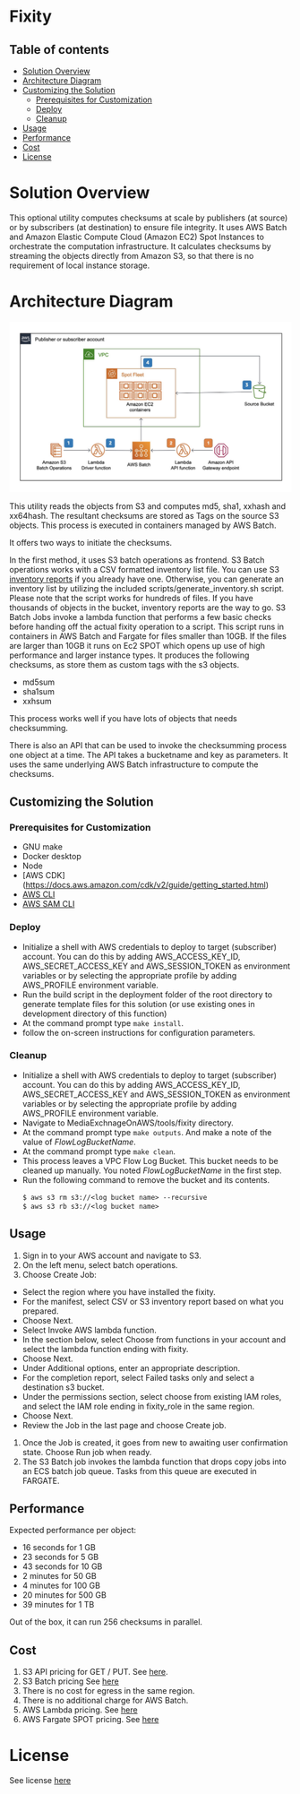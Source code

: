 # Fixity

## Table of contents

- [Solution Overview](#solution-overview)
- [Architecture Diagram](#architecture-diagram)
- [Customizing the Solution](#customizing-the-solution)
  - [Prerequisites for Customization](#prerequisites-for-customization)
  - [Deploy](#deploy)
  - [Cleanup](#cleanup)
- [Usage](#usage)
- [Performance](#performance)
- [Cost](#cost)
- [License](#license)

<a name="solution-overview"></a>

# Solution Overview

This optional utility computes checksums at scale by publishers (at source) or by subscribers (at destination) to ensure file integrity. It uses AWS Batch and Amazon Elastic Compute Cloud (Amazon EC2) Spot Instances to orchestrate the computation infrastructure. It calculates checksums by streaming the objects directly from Amazon S3, so that there is no requirement of local instance storage.

<a name="architecture-diagram"></a>

# Architecture Diagram

![Architecture](images/fixity.jpeg)

This utility reads the objects from S3 and computes md5, sha1, xxhash and xx64hash. The resultant checksums are stored as Tags on the source S3 objects. This process is executed in containers managed by AWS Batch.

It offers two ways to initiate the checksums.

In the first method, it uses S3 batch operations as frontend. S3 Batch operations works with a CSV formatted inventory list file. You can use S3 [inventory reports](https://docs.aws.amazon.com/AmazonS3/latest/userguide/storage-inventory.html) if you already have one. Otherwise, you can generate an inventory list by utilizing the included scripts/generate_inventory.sh script. Please note that the script works for hundreds of files. If you have thousands of objects in the bucket, inventory reports are the way to go. S3 Batch Jobs invoke a lambda function that performs a few basic checks before handing off the actual fixity operation to a script. This script runs in containers in AWS Batch and Fargate for files smaller than 10GB. If the files are larger than 10GB it runs on Ec2 SPOT which opens up use of high performance and larger instance types. It produces the following checksums, as store them as custom tags with the s3 objects.

- md5sum
- sha1sum
- xxhsum

This process works well if you have lots of objects that needs checksumming.

There is also an API that can be used to invoke the checksumming process one object at a time. The API takes a bucketname and key as parameters. It uses the same underlying AWS Batch infrastructure to compute the checksums.

<a name="customizing-the-solution"></a>

## Customizing the Solution

<a name="prerequisites-for-customization"></a>

### Prerequisites for Customization

- GNU make
- Docker desktop
- Node
- [AWS CDK] (https://docs.aws.amazon.com/cdk/v2/guide/getting_started.html)
- [AWS CLI](https://docs.aws.amazon.com/cli/latest/userguide/cli-chap-install.html)
- [AWS SAM CLI](https://docs.aws.amazon.com/serverless-application-model/latest/developerguide/serverless-sam-cli-install.html)

<a name="deploy"></a>

### Deploy

- Initialize a shell with AWS credentials to deploy to target (subscriber) account. You can do this by adding AWS_ACCESS_KEY_ID, AWS_SECRET_ACCESS_KEY and AWS_SESSION_TOKEN as environment variables or by selecting the appropriate profile by adding AWS_PROFILE environment variable.
- Run the build script in the deployment folder of the root directory to generate template files for this solution (or use existing ones in development directory of this function)
- At the command prompt type `make install`.
- follow the on-screen instructions for configuration parameters.

<a name="cleanup"></a>

### Cleanup

- Initialize a shell with AWS credentials to deploy to target (subscriber) account. You can do this by adding AWS_ACCESS_KEY_ID, AWS_SECRET_ACCESS_KEY and AWS_SESSION_TOKEN as environment variables or by selecting the appropriate profile by adding AWS_PROFILE environment variable.
- Navigate to MediaExchnageOnAWS/tools/fixity directory.
- At the command prompt type `make outputs`. And make a note of the value of _FlowLogBucketName_.
- At the command prompt type `make clean`.
- This process leaves a VPC Flow Log Bucket. This bucket needs to be cleaned up manually. You noted _FlowLogBucketName_ in the first step.
- Run the following command to remove the bucket and its contents.
  ```
  $ aws s3 rm s3://<log bucket name> --recursive
  $ aws s3 rb s3://<log bucket name>
  ```

<a name="usage"></a>

## Usage

1. Sign in to your AWS account and navigate to S3.
1. On the left menu, select batch operations.
1. Choose Create Job:

- Select the region where you have installed the fixity.
- For the manifest, select CSV or S3 inventory report based on what you prepared.
- Choose Next.
- Select Invoke AWS lambda function.
- In the section below, select Choose from functions in your account and select the lambda function ending with fixity.
- Choose Next.
- Under Additional options, enter an appropriate description.
- For the completion report, select Failed tasks only and select a destination s3 bucket.
- Under the permissions section, select choose from existing IAM roles, and select the IAM role ending in fixity_role in the same region.
- Choose Next.
- Review the Job in the last page and choose Create job.

1. Once the Job is created, it goes from new to awaiting user confirmation state. Choose Run job when ready.
1. The S3 Batch job invokes the lambda function that drops copy jobs into an ECS batch job queue. Tasks from this queue are executed in FARGATE.

<a name="performance"></a>

## Performance

Expected performance per object:

- 16 seconds for 1 GB
- 23 seconds for 5 GB
- 43 seconds for 10 GB
- 2 minutes for 50 GB
- 4 minutes for 100 GB
- 20 minutes for 500 GB
- 39 minutes for 1 TB

Out of the box, it can run 256 checksums in parallel.

<a name="cost"></a>

## Cost

1. S3 API pricing for GET / PUT. See [here](https://aws.amazon.com/s3/pricing/).
1. S3 Batch pricing See [here](https://aws.amazon.com/s3/pricing/)
1. There is no cost for egress in the same region.
1. There is no additional charge for AWS Batch.
1. AWS Lambda pricing. See [here](https://aws.amazon.com/lambda/pricing/)
1. AWS Fargate SPOT pricing. See [here](https://aws.amazon.com/fargate/pricing/)

<a name="license"></a>

# License

See license [here](https://github.com/aws-solutions/media-exchange-on-aws/blob/main/LICENSE.txt)
